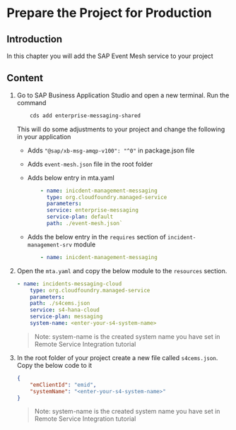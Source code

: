 # Prepare the Project for Production

## Introduction

In this chapter you will add the SAP Event Mesh service to your project

## Content

1. Go to SAP Business Application Studio and open a new terminal. Run the command

    ```bash
        cds add enterprise-messaging-shared
    ```

    This will do some adjustments to your project and change the following in your application

    - Adds `"@sap/xb-msg-amqp-v100": "^0"` in package.json file
    - Adds `event-mesh.json` file in the root folder
    - Adds below entry in mta.yaml

        ```yaml
            - name: inicdent-management-messaging
              type: org.cloudfoundry.managed-service
              parameters:
              service: enterprise-messaging
              service-plan: default
              path: ./event-mesh.json`
         ```
    - Adds the below entry in the `requires` section of `incident-management-srv` module

        ```yaml
            - name: inicdent-management-messaging
        ```

2. Open the `mta.yaml` and copy the below module to the  `resources` section.

    ```yaml
    - name: incidents-messaging-cloud
        type: org.cloudfoundry.managed-service
        parameters:
        path: ./s4cems.json
        service: s4-hana-cloud
        service-plan: messaging
        system-name: <enter-your-s4-system-name>
    ```

    > Note: system-name is the created system name you have set in Remote Service Integration tutorial

3. In the root folder of your project create a new file called `s4cems.json`. Copy the below code to it

    ```json
    {
        "emClientId": "emid", 
        "systemName": "<enter-your-s4-system-name>"
    }
    ```

     > Note: system-name is the created system name you have set in Remote Service Integration tutorial

